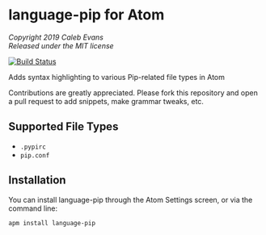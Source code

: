 # language-pip for Atom

*Copyright 2019 Caleb Evans*  
*Released under the MIT license*

[![Build Status](https://travis-ci.org/caleb531/language-pip.svg?branch=master)](https://travis-ci.org/caleb531/language-pip)

Adds syntax highlighting to various Pip-related file types in Atom

Contributions are greatly appreciated. Please fork this repository and open a
pull request to add snippets, make grammar tweaks, etc.

## Supported File Types

- `.pypirc`
- `pip.conf`

## Installation

You can install language-pip through the Atom Settings screen, or via the
command line:

```
apm install language-pip
```
